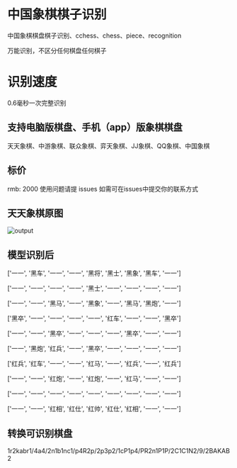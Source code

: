# 中国象棋棋子识别

中国象棋棋盘棋子识别、cchess、chess、piece、recognition

万能识别，不区分任何棋盘任何棋子

# 识别速度
0.6毫秒一次完整识别

## 支持电脑版棋盘、手机（app）版象棋棋盘
天天象棋、中游象棋、联众象棋、弈天象棋、JJ象棋、QQ象棋、中国象棋

## 标价
rmb: 2000 使用问题请提 issues 如需可在issues中提交你的联系方式

## 天天象棋原图
![output](https://user-images.githubusercontent.com/10823306/222218139-2329801c-4d9f-40a6-b2d9-511d2bdc3bd9.png)

## 模型识别后
['一一', '黑车', '一一', '一一', '黑将', '黑士', '黑象', '黑车', '一一']

['一一', '一一', '一一', '一一', '黑士', '一一', '一一', '一一', '一一']

['一一', '一一', '黑马', '一一', '黑象', '一一', '黑马', '黑炮', '一一']

['黑卒', '一一', '一一', '一一', '一一', '红车', '一一', '一一', '黑卒']

['一一', '一一', '黑卒', '一一', '一一', '一一', '黑卒', '一一', '一一']

['一一', '黑炮', '红兵', '一一', '黑卒', '一一', '一一', '一一', '一一']

['红兵', '红车', '一一', '一一', '红马', '一一', '红兵', '一一', '红兵']

['一一', '一一', '红炮', '一一', '红炮', '一一', '红马', '一一', '一一']

['一一', '一一', '一一', '一一', '一一', '一一', '一一', '一一', '一一']

['一一', '一一', '红相', '红仕', '红帅', '红仕', '红相', '一一', '一一']

## 转换可识别棋盘
1r2kabr1/4a4/2n1b1nc1/p4R2p/2p3p2/1cP1p4/PR2n1P1P/2C1C1N2/9/2BAKAB2




